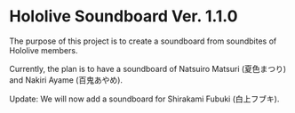 # Hololive Soundboard Ver. 1.1.0

The purpose of this project is to create a soundboard from soundbites of Hololive members.

Currently, the plan is to have a soundboard of Natsuiro Matsuri (夏色まつり) and Nakiri Ayame (百鬼あやめ).

Update: We will now add a soundboard for Shirakami Fubuki (白上フブキ).
